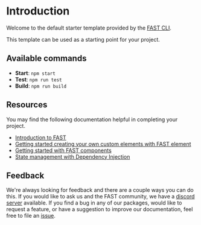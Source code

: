 # Introduction

Welcome to the default starter template provided by the [FAST CLI](https://microsoft.github.io/fast-cli).

This template can be used as a starting point for your project.

## Available commands

- **Start**: `npm start`
- **Test**: `npm run test`
- **Build**: `npm run build`

## Resources

You may find the following documentation helpful in completing your project.

- [Introduction to FAST](https://www.fast.design/docs/introduction)
- [Getting started creating your own custom elements with FAST element](https://www.fast.design/docs/fast-element/getting-started)
- [Getting started with FAST components](https://www.fast.design/docs/components/getting-started)
- [State management with Dependency Injection](https://www.fast.design/docs/apps-and-experiences/dependency-injection)

## Feedback

We're always looking for feedback and there are a couple ways you can do this. If you would like to ask us and the FAST community, we have a [discord server](https://discord.gg/FcSNfg4) available. If you find a bug in any of our packages, would like to request a feature, or have a suggestion to improve our documentation, feel free to file an [issue](https://github.com/microsoft/fast/issues/new/choose).